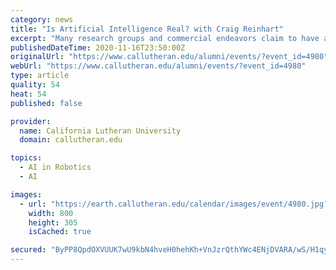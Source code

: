 ```yaml
---
category: news
title: "Is Artificial Intelligence Real? with Craig Reinhart"
excerpt: "Many research groups and commercial endeavors claim to have artificial intelligence in their systems. But what is artificial intelligence? What does it mean for a system to be"
publishedDateTime: 2020-11-16T23:50:00Z
originalUrl: "https://www.callutheran.edu/alumni/events/?event_id=4980"
webUrl: "https://www.callutheran.edu/alumni/events/?event_id=4980"
type: article
quality: 54
heat: 54
published: false

provider:
  name: California Lutheran University
  domain: callutheran.edu

topics:
  - AI in Robotics
  - AI

images:
  - url: "https://earth.callutheran.edu/calendar/images/event/4980.jpg?m=1597074855/calendar/images/event/4980.jpg"
    width: 800
    height: 305
    isCached: true

secured: "ByPP8QpdOXVUUK7wU9kbN4hveH0hehKh+VnJzrQthYWc4ENjDVARA/wS/H1qy8B6j5FVKOUE2w0gSTwKZFMNz2esfgAXxImJb7jkksjpTIdNB4BeZ/WLGgAYoGmwKxZaT+WFBm7VZOMOTPlBIOJPO2F+qONC93xzReC8szg/zBdRwIquG56Kjkw3yG1YnaiwdU/nUeAqX4WBsKMgcR4dg870qqNpxw5JG0tYe9NMyTyq1j3Jpfhkq4LtiBlmjHbVs6Nd08j4Eo3fyiyMydc6joIw541HkyQlzEOug+84IdViyfL4rcELavS1WQ7OsFmuZqviMaqHgeflXnBgshUoz8U1mebxrE7FFl1qRQRnz3g=;UkL+85tw4PTwe3Weimv0BQ=="
---
```


